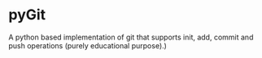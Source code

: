 # pyGit
A python based implementation of git that supports init, add, commit and push operations (purely educational purpose).)
